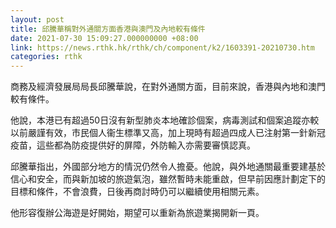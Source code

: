 ```yaml
---
layout: post
title: 邱騰華稱對外通關方面香港與澳門及內地較有條件
date: 2021-07-30 15:09:27.000000000 +08:00
link: https://news.rthk.hk/rthk/ch/component/k2/1603391-20210730.htm
categories: rthk
---
```


商務及經濟發展局局長邱騰華說，在對外通關方面，目前來說，香港與內地和澳門較有條件。

他說，本港已有超過50日沒有新型肺炎本地確診個案，病毒測試和個案追蹤亦較以前嚴謹有效，市民個人衞生標準又高，加上現時有超過四成人已注射第一針新冠疫苗，這些都為防疫提供好的屏障，外防輸入亦需要審慎認真。

邱騰華指出，外國部分地方的情況仍然令人擔憂。他說，與外地通關最重要建基於信心和安全，而與新加坡的旅遊氣泡，雖然暫時未能重啟，但早前因應計劃定下的目標和條件，不會浪費，日後再商討時仍可以繼續使用相關元素。

他形容復辦公海遊是好開始，期望可以重新為旅遊業揭開新一頁。

